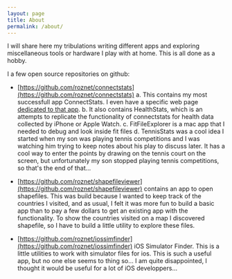 ```yaml
---
layout: page
title: About
permalink: /about/
---
```


I will share here my tribulations writing different apps and exploring miscellaneous tools or hardware I play with at home. This is all done as a hobby.

I a few open source repositories on github:

- [https://github.com/roznet/connectstats](https://github.com/roznet/connectstats)
  a. This contains my most successfull app ConnectStats. I even have a specific web page [dedicated to that app](https://ro-z.net).
   b. It also contains HealthStats, which is an attempts to replicate the functionality of connectstats for health data collected by iPhone or Apple Watch.
   c. FitFileExplorer is a mac app that I needed to debug and look inside fit files
   d. TennisStats was a cool idea I started when my son was playing tennis competitions and I was watching him trying to keep notes about his play to discuss later. It has a cool way to enter the points by drawing on the tennis court on the screen, but unfortunately my son stopped playing tennis competitions, so that's the end of that...

- [https://github.com/roznet/shapefileviewer](https://github.com/roznet/shapefileviewer) contains an app to open shapefiles. This was build because I wanted to keep track of the countries I visited, and as usual, I felt it was more fun to build a basic app than to pay a few dollars to get an existing app with the functionality. To show the countries visited on a map I discovered shapefile, so I have to build a little utility to explore these files.

- [https://github.com/roznet/iossimfinder](https://github.com/roznet/iossimfinder) iOS Simulator Finder. This is a little utilities to work with simulator files for ios. This is such a useful app, but no one else seems to thing so... I am quite disappointed, I thought it would be useful for a lot of iOS developpers...
